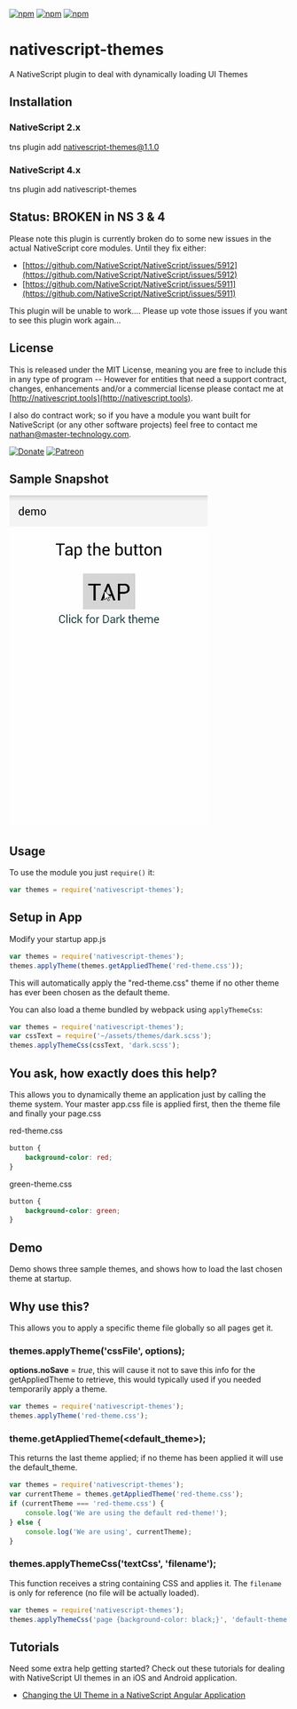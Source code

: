[![npm](https://img.shields.io/npm/v/nativescript-themes.svg)](https://www.npmjs.com/package/nativescript-themes) [![npm](https://img.shields.io/npm/l/nativescript-themes.svg)](https://www.npmjs.com/package/nativescript-themes) [![npm](https://img.shields.io/npm/dt/nativescript-themes.svg?label=npm%20d%2fls)](https://www.npmjs.com/package/nativescript-themes)

# nativescript-themes

A NativeScript plugin to deal with dynamically loading UI Themes

## Installation

### NativeScript 2.x

tns plugin add nativescript-themes@1.1.0

### NativeScript 4.x

tns plugin add nativescript-themes

## Status: BROKEN in NS 3 & 4

Please note this plugin is currently broken do to some new issues in the actual NativeScript core modules. Until they fix either:

-   [https://github.com/NativeScript/NativeScript/issues/5912](https://github.com/NativeScript/NativeScript/issues/5912)
-   [https://github.com/NativeScript/NativeScript/issues/5911](https://github.com/NativeScript/NativeScript/issues/5911)

This plugin will be unable to work.... Please up vote those issues if you want to see this plugin work again...

## License

This is released under the MIT License, meaning you are free to include this in any type of program -- However for entities that need a support contract, changes, enhancements and/or a commercial license please contact me at [http://nativescript.tools](http://nativescript.tools).

I also do contract work; so if you have a module you want built for NativeScript (or any other software projects) feel free to contact me [nathan@master-technology.com](mailto://nathan@master-technology.com).

[![Donate](https://img.shields.io/badge/Donate-PayPal-brightgreen.svg?style=plastic)](https://www.paypal.com/cgi-bin/webscr?cmd=_donations&business=HN8DDMWVGBNQL&lc=US&item_name=Nathanael%20Anderson&item_number=nativescript%2dthemes&no_note=1&no_shipping=1&currency_code=USD&bn=PP%2dDonationsBF%3ax%3aNonHosted) [![Patreon](https://img.shields.io/badge/Pledge-Patreon-brightgreen.svg?style=plastic)](https://www.patreon.com/NathanaelA)

## Sample Snapshot

![Sample1](docs/themes.gif)

## Usage

To use the module you just `require()` it:

```js
var themes = require('nativescript-themes');
```

## Setup in App

Modify your startup app.js

```js
var themes = require('nativescript-themes');
themes.applyTheme(themes.getAppliedTheme('red-theme.css'));
```

This will automatically apply the "red-theme.css" theme if no other theme has ever been chosen as the default theme.

You can also load a theme bundled by webpack using `applyThemeCss`:

```js
var themes = require('nativescript-themes');
var cssText = require('~/assets/themes/dark.scss');
themes.applyThemeCss(cssText, 'dark.scss');
```

## You ask, how exactly does this help?

This allows you to dynamically theme an application just by calling the theme system. Your master app.css file is applied first, then the theme file and finally your page.css

red-theme.css

```css
button {
    background-color: red;
}
```

green-theme.css

```css
button {
    background-color: green;
}
```

## Demo

Demo shows three sample themes, and shows how to load the last chosen theme at startup.

## Why use this?

This allows you to apply a specific theme file globally so all pages get it.

### themes.applyTheme('cssFile', options);

**options.noSave** = _true_, this will cause it not to save this info for the getAppliedTheme to retrieve, this would typically used if you needed temporarily apply a theme.

```js
var themes = require('nativescript-themes');
themes.applyTheme('red-theme.css');
```

### theme.getAppliedTheme(<default_theme>);

This returns the last theme applied; if no theme has been applied it will use the default_theme.

```js
var themes = require('nativescript-themes');
var currentTheme = themes.getAppliedTheme('red-theme.css');
if (currentTheme === 'red-theme.css') {
    console.log('We are using the default red-theme!');
} else {
    console.log('We are using', currentTheme);
}
```

### themes.applyThemeCss('textCss', 'filename');

This function receives a string containing CSS and applies it. The `filename` is only for reference (no file will be actually loaded).

```js
var themes = require('nativescript-themes');
themes.applyThemeCss('page {background-color: black;}', 'default-theme.css');
```

## Tutorials

Need some extra help getting started? Check out these tutorials for dealing with NativeScript UI themes in an iOS and Android application.

-   [Changing the UI Theme in a NativeScript Angular Application](https://www.thepolyglotdeveloper.com/2016/11/changing-a-nativescript-css-skin-at-runtime/)
